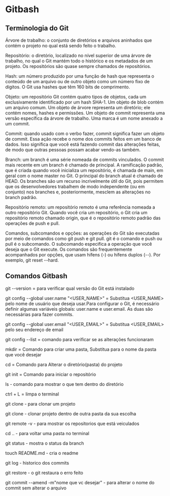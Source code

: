 
# Gitbash

## Terminologia do Git


Árvore de trabalho: o conjunto de diretórios e arquivos aninhados que contém o projeto no qual está sendo feito o trabalho.

Repositório: o diretório, localizado no nível superior de uma árvore de trabalho, no qual o Git mantém todo o histórico e os metadados de um projeto. Os repositórios são quase sempre chamados de repositórios.

Hash: um número produzido por uma função de hash que representa o conteúdo de um arquivo ou de outro objeto como um número fixo de dígitos. O Git usa hashes que têm 160 bits de comprimento.

Objeto: um repositório Git contém quatro tipos de objetos, cada um exclusivamente identificado por um hash SHA-1. Um objeto de blob contém um arquivo comum. Um objeto de árvore representa um diretório; ele contém nomes, hashes e permissões. Um objeto de commit representa uma versão específica da árvore de trabalho. Uma marca é um nome anexado a um commit.

Commit: quando usado com o verbo fazer, commit significa fazer um objeto de commit. Essa ação recebe o nome dos commits feitos em um banco de dados. Isso significa que você está fazendo commit das alterações feitas, de modo que outras pessoas possam acabar vendo-as também.

Branch: um branch é uma série nomeada de commits vinculados. O commit mais recente em um branch é chamado de principal. A ramificação padrão, que é criada quando você inicializa um repositório, é chamada de main, em geral com o nome master no Git. O principal do branch atual é chamado de HEAD. Os branches são um recurso incrivelmente útil do Git, pois permitem que os desenvolvedores trabalhem de modo independente (ou em conjunto) nos branches e, posteriormente, mesclem as alterações no branch padrão.

Repositório remoto: um repositório remoto é uma referência nomeada a outro repositório Git. Quando você cria um repositório, o Git cria um repositório remoto chamado origin, que é o repositório remoto padrão das operações de push e pull.


Comandos, subcomandos e opções: as operações do Git são executadas por meio de comandos como git push e git pull. git é o comando e push ou pull é o subcomando. O subcomando especifica a operação que você deseja que o Git execute. Os comandos são frequentemente acompanhados por opções, que usam hifens (-) ou hifens duplos (--). Por exemplo, git reset --hard.


## Comandos Gitbash

git --version = para verificar qual versão do Git está instalado

git config --global user.name "<USER_NAME>" = Substitua <USER_NAME> pelo nome de usuário que deseja usar.Para configurar o Git, é necessário definir algumas variáveis globais: user.name e user.email. As duas são necessárias para fazer commits.

git config --global user.email "<USER_EMAIL>" = Substitua <USER_EMAIL> pelo seu endereço de email

git config --list =  comando para verificar se as alterações funcionaram

mkdir <NOME DA PASTA> = Comando para criar uma pasta, Substitua <NOME DA PASTA> para o nome da pasta que você desejar

cd <NOME DA PASTA> = Comando para Alterar o diretório(pasta) do projeto

git init = Comando para iniciar o repositório 

ls - comando para mostrar o que tem dentro do diretório

ctrl + L = limpa o terminal

git clone <LINK REPOSITORIO> - para clonar um projeto

git clone <LINK REPOSITORIO> <NOME DA NOVA PASTA> -  clonar projeto dentro de outra pasta da sua escolha

git remote -v - para mostrar os repositorios que está veiculados 

cd .. - para voltar uma pasta no terminal 

git status - mostra o status da branch

touch README.md - cria o readme

git log - historico dos commits

git restore <nome do arquivo> - o git restaura o erro feito
	
git commit --amend -m"nome que vc desejar" - para alterar o nome do commit sem alterar o arquivo

